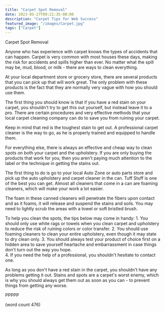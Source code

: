```yaml
---
title: "Carpet Spot Removal"
date: 2023-05-27T09:21:35-08:00
description: "Carpet Tips for Web Success"
featured_image: "/images/Carpet.jpg"
tags: ["Carpet"]
---
```


Carpet Spot Removal

Anyone who has experience with carpet knows the types
of accidents that can happen.  Carpet is very common
with most houses these days, making the risk for
accidents and spills higher than ever.  No matter 
what the spill may be, mud, blood, or milk - there
are ways to clean everything.

At your local department store or grocery store, 
there are several products that you can pick up that
will work great.  The only problem with these products
is the fact that they are normally very vague with
how you should use them.

The first thing you should know is that if you 
have a red stain on your carpet, you shouldn't try
to get this out yourself, but instead leave it to
a pro.  There are certain procedures and very 
effective methods that your local carpet cleaning
company can do to save you from ruining your carpet.

Keep in mind that red is the toughest stain to get
out.  A professional carpet cleaner is the way to
go, as he is properly trained and equipped to 
handle them.

For everything else, there is always an effective
and cheap way to clean spots on both your carpet
and the upholstery.  If you are only buying the
products that work for you, then you aren't paying
much attention to the label or the technique in
getting the stains out.

The first thing to do is go to your local Auto 
Zone or auto parts store and pick up the auto
upholstery and carpet cleaner in the can.  Tuff
Stuff is one of the best you can get.  Almost
all cleaners that come in a can are foaming
cleaners, which will make your work a lot easier.

The foam in these canned cleaners will penetrate
the fibers upon contact and as it foams, it will
release and suspend the stains and soils.  You
may need to lightly scrub the areas with a 
towel or soft bristled brush.

To help you clean the spots, the tips below may
come in handy:
	1.  You should only use white rags or
towels when you clean carpet and upholstery to 
reduce the risk of ruining colors or color 
transfer.
	2.  You should use foaming cleaners to
clean your entire upholstery, even though it may
state to dry clean only.
	3.  You should always test your product
of choice first on a hidden area to save yourself
heartache and embarrassment in case things don't
turn out the way you hope.  
	4.  If you need the help of a professional,
you shouldn't hesitate to contact one.

As long as you don't have a red stain in the
carpet, you shouldn't have any problems getting 
it out.  Stains and spots are a carpet's worst
enemy, which is why you should always get them
out as soon as you can - to prevent things from
getting any worse.

PPPPP

(word count 476)

